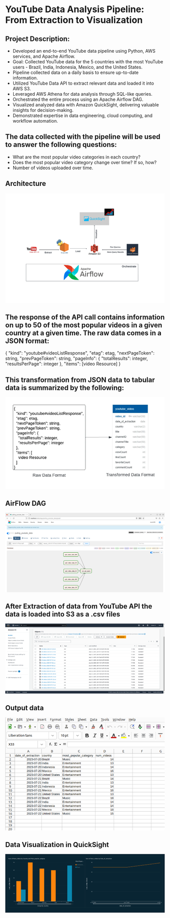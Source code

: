 # YouTube Data Analysis Pipeline: From Extraction to Visualization

## Project Description:

 - Developed an end-to-end YouTube data pipeline using Python, AWS services, and Apache Airflow.
 - Goal: Collected YouTube data for the 5 countries with the most YouTube users - Brazil, India, Indonesia, Mexico, and the United States.
 - Pipeline collected data on a daily basis to ensure up-to-date information.
 - Utilized YouTube Data API to extract relevant data and loaded it into AWS S3.
 - Leveraged AWS Athena for data analysis through SQL-like queries.
 - Orchestrated the entire process using an Apache Airflow DAG.
 - Visualized analyzed data with Amazon QuickSight, delivering valuable insights for decision-making.
 - Demonstrated expertise in data engineering, cloud computing, and workflow automation.

## The data collected with the pipeline will be used to answer the following questions:

 - What are the most popular video categories in each country?
 - Does the most popular video category change over time? If so, how?
 - Number of videos uploaded over time.
  
## Architecture 
<img src="Architecture_Image.jpeg">


## The response of the API call contains information on up to 50 of the most popular videos in a given country at a given time. The raw data comes in a JSON format:

  {
    "kind": "youtube#videoListResponse",
    "etag": etag,
    "nextPageToken": string,
    "prevPageToken": string,
    "pageInfo": {
      "totalResults": integer,
      "resultsPerPage": integer
    },
    "items": [video Resource]
  }


## This transformation from JSON data to tabular data is summarized by the following:

<img src="Raw_Transformed_Data.jpeg">


## AirFlow DAG

<img src="AirFlow_DAG.png">

## After Extraction of data from YouTube API the data is loaded into S3 as a .csv files

<img src="S3_CSV_FILES.png">
  
## Output data

<img src="Output_Data.png">

## Data Visualization in QuickSight

<img src="Quicksight_Data_Visualization_page-0001.jpg">

